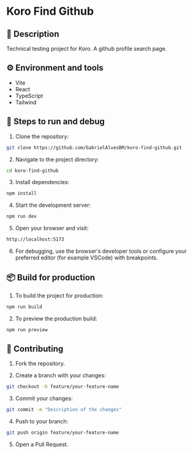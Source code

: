 # Koro Find Github

## 📝 Description

Technical testing project for Koro. A github profile search page.

## ⚙️ Environment and tools

- Vite
- React
- TypeScript
- Tailwind

## 🚀 Steps to run and debug

1. Clone the repository:

```bash
git clone https://github.com/GabrielAlvesBM/koro-find-github.git
```

2. Navigate to the project directory:

```bash
cd koro-find-github
```

3. Install dependencies:

```bash
npm install
```

4. Start the development server:

```bash
npm run dev
```

5. Open your browser and visit:

```bash
http://localhost:5173
```

6. For debugging, use the browser's developer tools or configure your preferred editor (for example VSCode) with breakpoints.

## 📦 Build for production

1. To build the project for production:

```bash
npm run build
```

2. To preview the production build:

```bash
npm run preview
```

## 🤝 Contributing

1. Fork the repository.

2. Create a branch with your changes:

```bash
git checkout -b feature/your-feature-name
```

3. Commit your changes:

```bash
git commit -m "Description of the changes"
```

4. Push to your branch:

```bash
git push origin feature/your-feature-name
```

5. Open a Pull Request.
